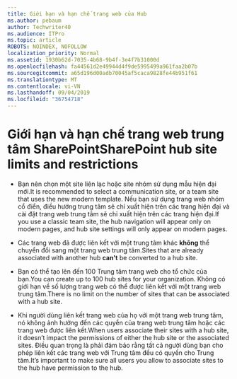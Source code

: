 ```yaml
---
title: Giới hạn và hạn chế trang web của Hub
ms.author: pebaum
author: Techwriter40
ms.audience: ITPro
ms.topic: article
ROBOTS: NOINDEX, NOFOLLOW
localization_priority: Normal
ms.assetid: 1930b62d-7035-4b68-9b4f-3e4f7b31000d
ms.openlocfilehash: fa44561d2e49944d4f9de5995499a961faa2b07b
ms.sourcegitcommit: a65d196d00adb70045af5caca9828fe44b951f61
ms.translationtype: MT
ms.contentlocale: vi-VN
ms.lasthandoff: 09/04/2019
ms.locfileid: "36754718"
---
```

# <a name="sharepoint-hub-site-limits-and-restrictions"></a><span data-ttu-id="82d3a-102">Giới hạn và hạn chế trang web trung tâm SharePoint</span><span class="sxs-lookup"><span data-stu-id="82d3a-102">SharePoint hub site limits and restrictions</span></span>

- <span data-ttu-id="82d3a-103">Bạn nên chọn một site liên lạc hoặc site nhóm sử dụng mẫu hiện đại mới.</span><span class="sxs-lookup"><span data-stu-id="82d3a-103">It is recommended to select a communication site, or a team site that uses the new modern template.</span></span> <span data-ttu-id="82d3a-104">Nếu bạn sử dụng trang web nhóm cổ điển, điều hướng trung tâm sẽ chỉ xuất hiện trên các trang hiện đại và cài đặt trang web trung tâm sẽ chỉ xuất hiện trên các trang hiện đại.</span><span class="sxs-lookup"><span data-stu-id="82d3a-104">If you use a classic team site, the hub navigation will appear only on modern pages, and hub site settings will only appear on modern pages.</span></span>

- <span data-ttu-id="82d3a-105">Các trang web đã được liên kết với một trung tâm khác **không** thể chuyển đổi sang một trang web trung tâm.</span><span class="sxs-lookup"><span data-stu-id="82d3a-105">Sites that are already associated with another hub **can't** be converted to a hub site.</span></span>

- <span data-ttu-id="82d3a-106">Bạn có thể tạo lên đến 100 Trung tâm trang web cho tổ chức của bạn.</span><span class="sxs-lookup"><span data-stu-id="82d3a-106">You can create up to 100 hub sites for your organization.</span></span> <span data-ttu-id="82d3a-107">Không có giới hạn về số lượng trang web có thể được liên kết với một trang web trung tâm.</span><span class="sxs-lookup"><span data-stu-id="82d3a-107">There is no limit on the number of sites that can be associated with a hub site.</span></span>

- <span data-ttu-id="82d3a-108">Khi người dùng liên kết trang web của họ với một trang web trung tâm, nó không ảnh hưởng đến các quyền của trang web trung tâm hoặc các trang web được liên kết.</span><span class="sxs-lookup"><span data-stu-id="82d3a-108">When users associate their sites with a hub site, it doesn’t impact the permissions of either the hub site or the associated sites.</span></span> <span data-ttu-id="82d3a-109">Điều quan trọng là phải đảm bảo rằng tất cả người dùng bạn cho phép liên kết các trang web với Trung tâm đều có quyền cho Trung tâm.</span><span class="sxs-lookup"><span data-stu-id="82d3a-109">It’s important to make sure all users you allow to associate sites to the hub have permission to the hub.</span></span>


